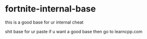 # fortnite-internal-base
this is a good base for ur internal cheat


shit base for ur paste 
if u want a good base 
then go to learncpp.com 
